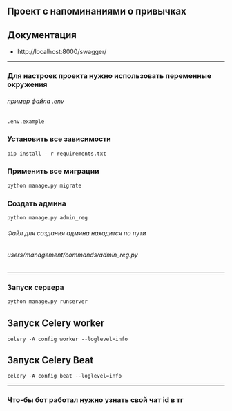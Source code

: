 ## Проект с напоминаниями о привычках

## Документация 

* http://localhost:8000/swagger/
---

### Для настроек проекта нужно использовать переменные окружения

###### пример файла .env

```
.env.example
```

### Установить все зависимости

```python
pip install - r requirements.txt
```

### Применить все миграции

```python
python manage.py migrate 
```

### Создать админа

```python
python manage.py admin_reg
```


###### Файл для создания админа находится по пути

###### users/management/commands/admin_reg.py

---
### Запуск сервера

```python
python manage.py runserver 
```


## Запуск Celery worker
````
celery -A config worker --loglevel=info
````

## Запуск Celery Beat
```
celery -A config beat --loglevel=info
```
---
### Что-бы бот работал нужно узнать свой чат id в тг
